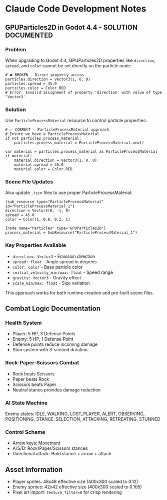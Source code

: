 # Claude Code Development Notes

## GPUParticles2D in Godot 4.4 - SOLUTION DOCUMENTED

### Problem
When upgrading to Godot 4.4, GPUParticles2D properties like `direction`, `spread`, and `color` cannot be set directly on the particle node:

```gdscript
# ❌ BROKEN - Direct property access
particles.direction = Vector3(1, 0, 0)
particles.spread = 45.0
particles.color = Color.RED
# Error: Invalid assignment of property 'direction' with value of type 'Vector3'
```

### Solution
Use `ParticleProcessMaterial` resource to control particle properties:

```gdscript
# ✅ CORRECT - ParticleProcessMaterial approach
# Ensure we have a ParticleProcessMaterial
if not particles.process_material:
    particles.process_material = ParticleProcessMaterial.new()

var material = particles.process_material as ParticleProcessMaterial
if material:
    material.direction = Vector3(1, 0, 0)
    material.spread = 45.0
    material.color = Color.RED
```

### Scene File Updates
Also update `.tscn` files to use proper ParticleProcessMaterial:

```
[sub_resource type="ParticleProcessMaterial" id="ParticleProcessMaterial_1"]
direction = Vector3(0, -1, 0)
spread = 45.0
color = Color(1, 0.8, 0.2, 1)

[node name="Particles" type="GPUParticles2D"]
process_material = SubResource("ParticleProcessMaterial_1")
```

### Key Properties Available
- `direction: Vector3` - Emission direction
- `spread: float` - Angle spread in degrees
- `color: Color` - Base particle color
- `initial_velocity_min/max: float` - Speed range
- `gravity: Vector3` - Gravity effect
- `scale_min/max: float` - Size variation

This approach works for both runtime creation and pre-built scene files.

## Combat Logic Documentation

### Health System
- Player: 5 HP, 3 Defense Points
- Enemy: 5 HP, 1 Defense Point
- Defense points reduce incoming damage
- Stun system with 3-second duration

### Rock-Paper-Scissors Combat
- Rock beats Scissors
- Paper beats Rock  
- Scissors beats Paper
- Neutral stance provides damage reduction

### AI State Machine
Enemy states: IDLE, WALKING, LOST_PLAYER, ALERT, OBSERVING, POSITIONING, STANCE_SELECTION, ATTACKING, RETREATING, STUNNED

### Control Scheme
- Arrow keys: Movement
- A/S/D: Rock/Paper/Scissors stances
- Directional attack: Hold stance + arrow + attack

## Asset Information
- Player sprites: 48x48 effective size (400x300 scaled to 0.12)
- Enemy sprites: 42x42 effective size (400x300 scaled to 0.105)
- Pixel art import: `texture_filter=0` for crisp rendering